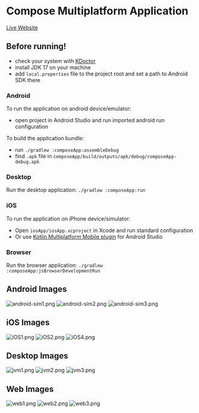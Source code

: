 # Compose Multiplatform Application

[Live Website](https://emami-114.github.io/emami-portfolio/)

## Before running!

- check your system with [KDoctor](https://github.com/Kotlin/kdoctor)
- install JDK 17 on your machine
- add `local.properties` file to the project root and set a path to Android SDK there

### Android

To run the application on android device/emulator:

- open project in Android Studio and run imported android run configuration

To build the application bundle:

- run `./gradlew :composeApp:assembleDebug`
- find `.apk` file in `composeApp/build/outputs/apk/debug/composeApp-debug.apk`

### Desktop

Run the desktop application: `./gradlew :composeApp:run`

### iOS

To run the application on iPhone device/simulator:

- Open `iosApp/iosApp.xcproject` in Xcode and run standard configuration
- Or
  use [Kotlin Multiplatform Mobile plugin](https://plugins.jetbrains.com/plugin/14936-kotlin-multiplatform-mobile)
  for Android Studio

### Browser

Run the browser application: `./gradlew :composeApp:jsBrowserDevelopmentRun`

## Android Images

![android-sim1.png](composeApp%2Fsrc%2FcommonMain%2Fresources%2Fandroid-sim1.png)
![android-sim2.png](composeApp%2Fsrc%2FcommonMain%2Fresources%2Fandroid-sim2.png)
![android-sim3.png](composeApp%2Fsrc%2FcommonMain%2Fresources%2Fandroid-sim3.png)

## iOS Images

![iOS1.png](composeApp%2Fsrc%2FcommonMain%2Fresources%2FiOS1.png)
![iOS2.png](composeApp%2Fsrc%2FcommonMain%2Fresources%2FiOS2.png)
![iOS4.png](composeApp%2Fsrc%2FcommonMain%2Fresources%2FiOS4.png)

## Desktop Images

![jvm1.png](composeApp%2Fsrc%2FcommonMain%2Fresources%2Fjvm1.png)
![jvm2.png](composeApp%2Fsrc%2FcommonMain%2Fresources%2Fjvm2.png)
![jvm3.png](composeApp%2Fsrc%2FcommonMain%2Fresources%2Fjvm3.png)

## Web Images
![web1.png](composeApp%2Fsrc%2FcommonMain%2Fresources%2Fweb1.png)
![web2.png](composeApp%2Fsrc%2FcommonMain%2Fresources%2Fweb2.png)
![web3.png](composeApp%2Fsrc%2FcommonMain%2Fresources%2Fweb3.png)
